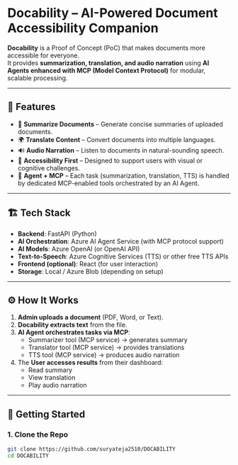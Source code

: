 # Docability – AI-Powered Document Accessibility Companion

**Docability** is a Proof of Concept (PoC) that makes documents more accessible for everyone.  
It provides **summarization, translation, and audio narration** using **AI Agents enhanced with MCP (Model Context Protocol)** for modular, scalable processing.

---

## 🌟 Features
- 📄 **Summarize Documents** – Generate concise summaries of uploaded documents.  
- 🌍 **Translate Content** – Convert documents into multiple languages.  
- 🔊 **Audio Narration** – Listen to documents in natural-sounding speech.  
- 🤝 **Accessibility First** – Designed to support users with visual or cognitive challenges.  
- 🧩 **Agent + MCP** – Each task (summarization, translation, TTS) is handled by dedicated MCP-enabled tools orchestrated by an AI Agent.  

---

## 🏗️ Tech Stack
- **Backend**: FastAPI (Python)  
- **AI Orchestration**: Azure AI Agent Service (with MCP protocol support)  
- **AI Models**: Azure OpenAI (or OpenAI API)  
- **Text-to-Speech**: Azure Cognitive Services (TTS) or other free TTS APIs  
- **Frontend (optional)**: React (for user interaction)  
- **Storage**: Local / Azure Blob (depending on setup)  

---

## ⚙️ How It Works
1. **Admin uploads a document** (PDF, Word, or Text).  
2. **Docability extracts text** from the file.  
3. **AI Agent orchestrates tasks via MCP**:  
   - Summarizer tool (MCP service) → generates summary  
   - Translator tool (MCP service) → provides translations  
   - TTS tool (MCP service) → produces audio narration  
4. The **User accesses results** from their dashboard:  
   - Read summary  
   - View translation  
   - Play audio narration  

---

## 🚀 Getting Started

### 1. Clone the Repo
```bash
git clone https://github.com/suryateja2510/DOCABILITY
cd DOCABILITY
